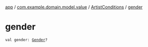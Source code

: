 [app](../../index.md) / [com.example.domain.model.value](../index.md) / [ArtistConditions](index.md) / [gender](./gender.md)

# gender

`val gender: `[`Gender`](../-gender/index.md)`?`